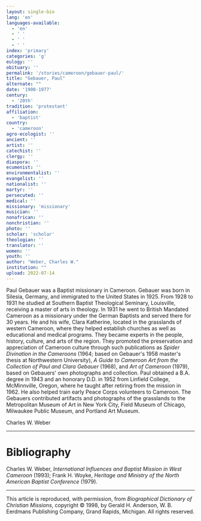```yaml
---
layout: single-bio
lang: 'en'
languages-available:
  - 'en'
  - ' '
  - ' '
  - ' '
index: 'primary'
categories: 'g'
eulogy: ''
obituary: ''
permalink: '/stories/cameroon/gebauer-paul/'
title: "Gebauer, Paul"
alternate: ""
date: '1900-1977'
century:
  - '20th'
tradition: 'protestant'
affiliation:
  - 'baptist'
country:
  - 'cameroon'
agro-ecologist: ''
ancient: ''
artist: ''
catechist: ''
clergy: ''
diaspora: ''
ecumenist: ''
environmentalist: ''
evangelist: ''
nationalist: ''
martyr: ''
persecuted: ''
medical: ''
missionary: 'missionary'
musician: ''
nonafrican: ''
nonchristian: ''
photo: ''
scholar: 'scholar'
theologian: ''
translator: ''
women: ''
youth: ''
author: "Weber, Charles W."
institution: ""
upload: 2022-07-14
---
```




Paul Gebauer was a Baptist missionary in Cameroon. Gebauer was born in Silesia, Germany, and immigrated to the United States in 1925. From 1928 to 1931 he studied at Southern Baptist Theological Seminary, Louisville, receiving a master of arts in theology. In 1931 he went to British Mandated Cameroon as a missionary under the German Baptists and served there for 30 years. He and his wife, Clara Katherine, located in the grasslands of western Cameroon, where they helped establish churches as well as educational and medical programs. They became experts in the people, history, culture, and arts of the region. They promoted the preservation and appreciation of Cameroon culture through such publications as *Spider Divination in the Cameroons* (1964; based on Gebauer's 1958 master's thesis at Northwestern University), *A Guide to Cameroon Art from the Collection of Paul and Clara Gebauer* (1968), and *Art of Cameroon* (1979), based on Gebauers' own photographs and collection. Paul obtained a B.A. degree in 1943 and an honorary D.D. in 1952 from Linfield College, McMinnville, Oregon, where he taught after retiring from the mission in 1962. He also helped train early Peace Corps volunteers to Cameroon. The Gebauers contributed artifacts and photographs of the grasslands to the Metropolitan Museum of Art in New York City, Field Museum of Chicago, Milwaukee Public Museum, and Portland Art Museum.

Charles W. Weber

---

# Bibliography

Charles W. Weber, *International Influences and Baptist Mission in West Cameroon* (1993); Frank H. Woyke, *Heritage and Ministry of the North American Baptist Conference* (1979).

---

This article is reproduced, with permission, from *Biographical Dictionary of Christian Missions*, copyright © 1998, by Gerald H. Anderson, W. B. Eerdmans Publishing Company, Grand Rapids, Michigan. All rights reserved.
